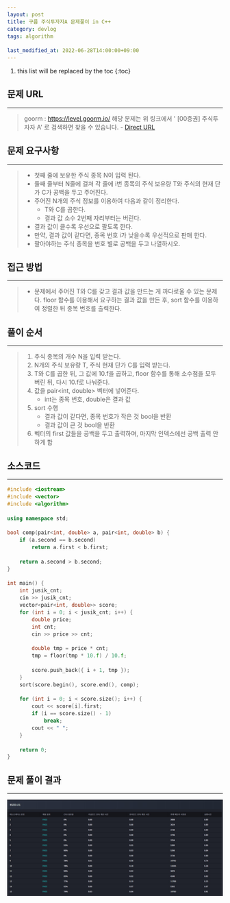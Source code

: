 ```yaml
---
layout: post
title: 구름 주식투자자A 문제풀이 in C++
category: devlog
tags: algorithm

last_modified_at: 2022-06-28T14:00:00+09:00
---
```


1. this list will be replaced by the toc
{:toc}

## 문제 URL
---
> goorm : https://level.goorm.io/
> 해당 문제는 위 링크에서 ' [00증권] 주식투자자 A' 로 검색하면 찾을 수 있습니다. -  [Direct URL](https://level.goorm.io/exam/150257/00%EC%A6%9D%EA%B6%8C-%EC%A3%BC%EC%8B%9D%ED%88%AC%EC%9E%90%EC%9E%90-a/quiz/1)

## 문제 요구사항
---
> + 첫째 줄에 보유한 주식 종목 N이 입력 된다.
> + 둘째 줄부터 N줄에 걸쳐 각 줄에 i번 종목의 주식 보유량 T와 주식의 현재 단가 C가 공백을 두고 주어진다.
> + 주어진 N개의 주식 정보를 이용하여 다음과 같이 정리한다.
>     + T와 C를 곱한다.
>     + 결과 값 소수 2번째 자리부터는 버린다.
> + 결과 값이 클수록 우선으로 팔도록 한다.
> + 만약, 결과 값이 같다면, 종목 번호 i가 낮을수록 우선적으로 판매 한다.
> + 팔아야하는 주식 종목을 번호 별로 공백을 두고 나열하시오.

## 접근 방법
---
> + 문제에서 주어진 T와 C를 갖고 결과 값을 만드는 게 까다로울 수 있는 문제다. floor 함수를 이용해서 요구하는 결과 값을 만든 후, sort 함수를 이용하여 정렬한 뒤 종목 번호를 출력한다.


## 풀이 순서
---
> 1. 주식 종목의 개수 N을 입력 받는다.
> 2. N개의 주식 보유량 T, 주식 현재 단가 C를 입력 받는다.
> 3. T와 C를 곱한 뒤, 그 값에 10.f을 곱하고, floor 함수를 통해 소수점을 모두 버린 뒤, 다시 10.f로 나눠준다.
> 4. 값을 pair<int, double> 벡터에 넣어준다. 
>     + int는 종목 번호, double은 결과 값
> 5. sort 수행
>     + 결과 값이 같다면, 종목 번호가 작은 것 bool을 반환
>     + 결과 값이 큰 것 bool을 반환
> 6. 벡터의 first 값들을 공백을 두고 출력하며, 마지막 인덱스에선 공백 출력 안 하게 함

## 소스코드
---
~~~c++
#include <iostream>
#include <vector>
#include <algorithm>

using namespace std;

bool comp(pair<int, double> a, pair<int, double> b) {
	if (a.second == b.second)
		return a.first < b.first;

	return a.second > b.second;
}

int main() {
	int jusik_cnt;
	cin >> jusik_cnt;
	vector<pair<int, double>> score;
	for (int i = 0; i < jusik_cnt; i++) {
		double price;
		int cnt;
		cin >> price >> cnt;

		double tmp = price * cnt;
		tmp = floor(tmp * 10.f) / 10.f;

		score.push_back({ i + 1, tmp });
	}
	sort(score.begin(), score.end(), comp);

	for (int i = 0; i < score.size(); i++) {
		cout << score[i].first;
		if (i == score.size() - 1)
			break;
		cout << " ";
	}

	return 0;
}
~~~

## 문제 풀이 결과
---
<img src="/assets/img/post-img/algorithm/2022-06-28-goorm-JusikTujajaA/result.jpg">